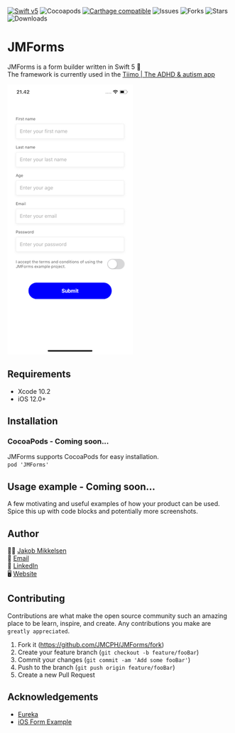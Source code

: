 [![Swift v5](https://img.shields.io/badge/Swift-5-orange.svg?style=flat)](https://developer.apple.com/swift/)
![Cocoapods](https://img.shields.io/cocoapods/p/:spec)
[![Carthage compatible](https://img.shields.io/badge/Carthage-compatible-4BC51D.svg?style=flat)](https://github.com/Carthage/Carthage)
![Issues](https://img.shields.io/github/issues/JMCPH/JMForms)
![Forks](https://img.shields.io/github/forks/JMCPH/JMForms)
![Stars](https://img.shields.io/github/stars/JMCPH/JMForms)
![Downloads](https://img.shields.io/github/downloads/JMCPH/JMForms/total)

# JMForms

JMForms is a form builder written in Swift 5 📝 <br />
The framework is currently used in the [Tiimo | The ADHD & autism app](https://apps.apple.com/dk/app/tiimo-the-adhd-autism-app/id1480220328)

![alt text](https://github.com/JMCPH/JMForms/blob/master/Screenshots/screenshot1.png?raw=true)

## Requirements

* Xcode 10.2
* iOS 12.0+

## Installation

### CocoaPods - Coming soon...

JMForms supports CocoaPods for easy installation.<br />
```pod 'JMForms'```


## Usage example - Coming soon...

A few motivating and useful examples of how your product can be used. Spice this up with code blocks and potentially more screenshots.

## Author

🕴🏻 [Jakob Mikkelsen](https://github.com/JMCPH)<br />
📩 [Email](mailto:jpm@codement.dk?subject=[GitHub]%20JMForms)<br />
🔗 [LinkedIn](https://www.linkedin.com/in/JMCPH)<br />
🖥 [Website](www.codement.dk)

## Contributing

Contributions are what make the open source community such an amazing place to be learn, inspire, and create. Any contributions you make are ``greatly appreciated``.
1. Fork it (<https://github.com/JMCPH/JMForms/fork>)
2. Create your feature branch (`git checkout -b feature/fooBar`)
3. Commit your changes (`git commit -am 'Add some fooBar'`)
4. Push to the branch (`git push origin feature/fooBar`)
5. Create a new Pull Request

## Acknowledgements

- [Eureka](https://github.com/xmartlabs/Eureka)
- [iOS Form Example](https://github.com/Ericdowney/iOSFormExample)
